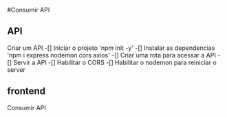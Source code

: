 #Consumir API

## API

Criar um API
-[] Iniciar o projeto 'npm init -y'
-[] Instalar as dependencias 'npm i express nodemon cors axios'
-[] Criar uma rota para acessar a API
-[] Servir a API
-[] Habilitar o CORS
-[] Habilitar o nodemon para reiniciar o server

## frontend
Consumir API
